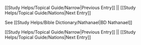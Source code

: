 [[Study Helps/Topical Guide/Narrow|Previous Entry]]  ||  [[Study Helps/Topical Guide/Nations|Next Entry]]

 See [[Study Helps/Bible Dictionary/Nathanael|BD Nathanael]]

[[Study Helps/Topical Guide/Narrow|Previous Entry]]  ||  [[Study Helps/Topical Guide/Nations|Next Entry]]